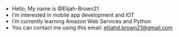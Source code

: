 - Hello, My name is @Elijah-Brown21
- I’m interested in mobile app development and IOT
- I’m currently learning Amazon Web Services and Python
- You can contact me using this email: elijahd.brown21@gmail.com
